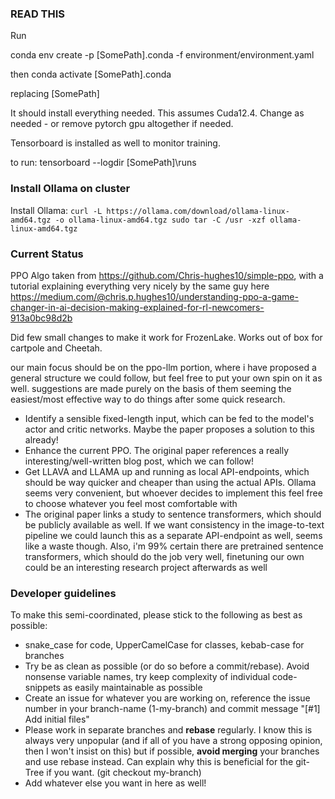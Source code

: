 ### READ THIS ###
    
Run 

conda env create -p [SomePath]\.conda -f environment/environment.yaml

then conda activate [SomePath]\.conda

replacing [SomePath]

It should install everything needed. This assumes Cuda12.4. Change as needed - or remove pytorch gpu altogether if needed.  

Tensorboard is installed as well to monitor training.

to run:
tensorboard --logdir [SomePath]\runs

### Install Ollama on cluster ###

Install Ollama:
`curl -L https://ollama.com/download/ollama-linux-amd64.tgz -o ollama-linux-amd64.tgz
sudo tar -C /usr -xzf ollama-linux-amd64.tgz`

### Current Status ###

PPO Algo taken from https://github.com/Chris-hughes10/simple-ppo, with a tutorial explaining everything very nicely by the same guy here https://medium.com/@chris.p.hughes10/understanding-ppo-a-game-changer-in-ai-decision-making-explained-for-rl-newcomers-913a0bc98d2b

Did few small changes to make it work for FrozenLake. Works out of box for cartpole and Cheetah. 

our main focus should be on the ppo-llm portion, where i have proposed a general structure we could follow, but feel free to put your own spin on it as well. suggestions are made purely on the basis of them seeming the easiest/most effective way to do things after some quick research.

* Identify a sensible fixed-length input, which can be fed to the model's actor and critic networks. Maybe the paper proposes a solution to this already!
* Enhance the current PPO. The original paper references a really interesting/well-written blog post, which we can follow!
* Get LLAVA and LLAMA up and running as local API-endpoints, which should be way quicker and cheaper than using the actual APIs. Ollama seems very convenient, but whoever decides to implement this feel free to choose whatever you feel most comfortable with
* The original paper links a study to sentence transformers, which should be publicly available as well. If we want consistency in the image-to-text pipeline we could launch this as a separate API-endpoint as well, seems like a waste though. Also, i'm 99% certain there are pretrained sentence transformers, which should do the job very well, finetuning our own could be an interesting research project afterwards as well


### Developer guidelines ###

To make this semi-coordinated, please stick to the following as best as possible:

* snake_case for code, UpperCamelCase for classes, kebab-case for branches
* Try be as clean as possible (or do so before a commit/rebase). Avoid nonsense variable names, try keep complexity of individual code-snippets as easily maintainable as possible
* Create an issue for whatever you are working on, reference the issue number in your branch-name (1-my-branch) and commit message "[\#1] Add initial files"
* Please work in separate branches and **rebase** regularly. I know this is always very unpopular (and if all of you have a strong opposing opinion, then I won't insist on this) but if possible, **avoid merging** your branches and use rebase instead. Can explain why this is beneficial for the git-Tree if you want. (git checkout my-branch)
* Add whatever else you want in here as well!